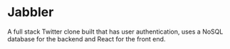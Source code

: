 # Jabbler
A full stack Twitter clone built that has user authentication, uses a NoSQL database for the backend and React for the front end.
